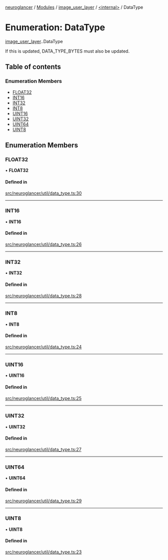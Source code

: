 [neuroglancer](../README.md) / [Modules](../modules.md) / [image\_user\_layer](../modules/image_user_layer.md) / [<internal\>](../modules/image_user_layer._internal_.md) / DataType

# Enumeration: DataType

[image_user_layer](../modules/image_user_layer.md).[<internal>](../modules/image_user_layer._internal_.md).DataType

If this is updated, DATA_TYPE_BYTES must also be updated.

## Table of contents

### Enumeration Members

- [FLOAT32](image_user_layer._internal_.DataType.md#float32)
- [INT16](image_user_layer._internal_.DataType.md#int16)
- [INT32](image_user_layer._internal_.DataType.md#int32)
- [INT8](image_user_layer._internal_.DataType.md#int8)
- [UINT16](image_user_layer._internal_.DataType.md#uint16)
- [UINT32](image_user_layer._internal_.DataType.md#uint32)
- [UINT64](image_user_layer._internal_.DataType.md#uint64)
- [UINT8](image_user_layer._internal_.DataType.md#uint8)

## Enumeration Members

### FLOAT32

• **FLOAT32**

#### Defined in

[src/neuroglancer/util/data_type.ts:30](https://github.com/ActiveBrainAtlas2/neuroglancer/blob/540617bc/src/neuroglancer/util/data_type.ts#L30)

___

### INT16

• **INT16**

#### Defined in

[src/neuroglancer/util/data_type.ts:26](https://github.com/ActiveBrainAtlas2/neuroglancer/blob/540617bc/src/neuroglancer/util/data_type.ts#L26)

___

### INT32

• **INT32**

#### Defined in

[src/neuroglancer/util/data_type.ts:28](https://github.com/ActiveBrainAtlas2/neuroglancer/blob/540617bc/src/neuroglancer/util/data_type.ts#L28)

___

### INT8

• **INT8**

#### Defined in

[src/neuroglancer/util/data_type.ts:24](https://github.com/ActiveBrainAtlas2/neuroglancer/blob/540617bc/src/neuroglancer/util/data_type.ts#L24)

___

### UINT16

• **UINT16**

#### Defined in

[src/neuroglancer/util/data_type.ts:25](https://github.com/ActiveBrainAtlas2/neuroglancer/blob/540617bc/src/neuroglancer/util/data_type.ts#L25)

___

### UINT32

• **UINT32**

#### Defined in

[src/neuroglancer/util/data_type.ts:27](https://github.com/ActiveBrainAtlas2/neuroglancer/blob/540617bc/src/neuroglancer/util/data_type.ts#L27)

___

### UINT64

• **UINT64**

#### Defined in

[src/neuroglancer/util/data_type.ts:29](https://github.com/ActiveBrainAtlas2/neuroglancer/blob/540617bc/src/neuroglancer/util/data_type.ts#L29)

___

### UINT8

• **UINT8**

#### Defined in

[src/neuroglancer/util/data_type.ts:23](https://github.com/ActiveBrainAtlas2/neuroglancer/blob/540617bc/src/neuroglancer/util/data_type.ts#L23)
